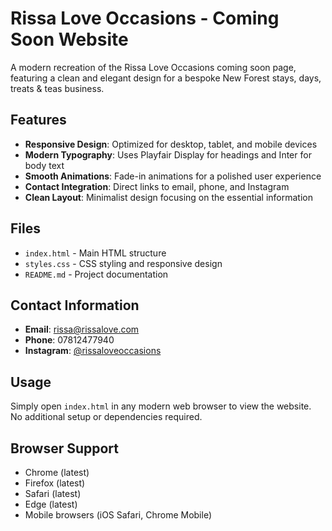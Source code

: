 # Rissa Love Occasions - Coming Soon Website

A modern recreation of the Rissa Love Occasions coming soon page, featuring a clean and elegant design for a bespoke New Forest stays, days, treats & teas business.

## Features

- **Responsive Design**: Optimized for desktop, tablet, and mobile devices
- **Modern Typography**: Uses Playfair Display for headings and Inter for body text
- **Smooth Animations**: Fade-in animations for a polished user experience
- **Contact Integration**: Direct links to email, phone, and Instagram
- **Clean Layout**: Minimalist design focusing on the essential information

## Files

- `index.html` - Main HTML structure
- `styles.css` - CSS styling and responsive design
- `README.md` - Project documentation

## Contact Information

- **Email**: rissa@rissalove.com
- **Phone**: 07812477940
- **Instagram**: [@rissaloveoccasions](https://instagram.com/rissaloveoccasions)

## Usage

Simply open `index.html` in any modern web browser to view the website. No additional setup or dependencies required.

## Browser Support

- Chrome (latest)
- Firefox (latest)
- Safari (latest)
- Edge (latest)
- Mobile browsers (iOS Safari, Chrome Mobile)
